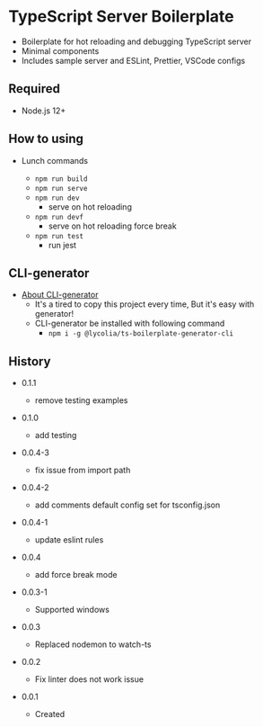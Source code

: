 # TypeScript Server Boilerplate

- Boilerplate for hot reloading and debugging TypeScript server
- Minimal components
- Includes sample server and ESLint, Prettier, VSCode configs

## Required

- Node.js 12+

## How to using

- Lunch commands

  - `npm run build`
  - `npm run serve`
  - `npm run dev`
    - serve on hot reloading
  - `npm run devf`
    - serve on hot reloading force break
  - `npm run test`
    - run jest

## CLI-generator

- [About CLI-generator](https://github.com/Lycolia/ts-boilerplate-generator-cli#readme)
  - It's a tired to copy this project every time, But it's easy with generator!
  - CLI-generator be installed with following command
    - `npm i -g @lycolia/ts-boilerplate-generator-cli`

## History

- 0.1.1

  - remove testing examples

- 0.1.0

  - add testing

- 0.0.4-3

  - fix issue from import path

- 0.0.4-2

  - add comments default config set for tsconfig.json

- 0.0.4-1

  - update eslint rules

- 0.0.4

  - add force break mode

- 0.0.3-1

  - Supported windows

- 0.0.3

  - Replaced nodemon to watch-ts

- 0.0.2

  - Fix linter does not work issue

- 0.0.1

  - Created

